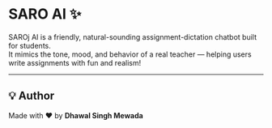 # SARO AI ✨

SAROj AI is a friendly, natural-sounding assignment-dictation chatbot built for students.  
It mimics the tone, mood, and behavior of a real teacher — helping users write assignments with fun and realism!

---

## 💡 Author
Made with ❤️ by **Dhawal Singh Mewada**
